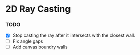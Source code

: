 # 2D Ray Casting

### TODO
* [x] Stop casting the ray after it intersects with the closest wall.
* [ ] Fix angle gaps
* [ ] Add canvas boundry walls
